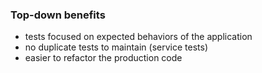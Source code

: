 ### Top-down benefits
- tests focused on expected behaviors of the application
- no duplicate tests to maintain (service tests) 
- easier to refactor the production code